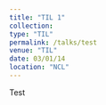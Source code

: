 ```yaml
---
title: "TIL 1"
collection: 
type: "TIL"
permalink: /talks/test
venue: "TIL"
date: 03/01/14                    
location: "NCL"
---
```


Test
